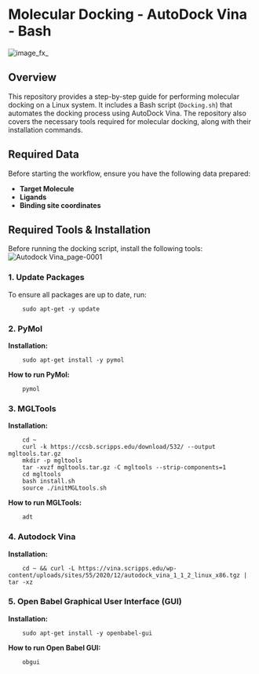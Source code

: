 # Molecular Docking - AutoDock Vina - Bash

![image_fx_](https://github.com/user-attachments/assets/3a91554a-1677-4d2a-84b5-4bacf4ca72b1)

## Overview

This repository provides a step-by-step guide for performing molecular docking on a Linux system. It includes a Bash script (`Docking.sh`) that automates the docking process using AutoDock Vina. The repository also covers the necessary tools required for molecular docking, along with their installation commands.

## Required Data

Before starting the workflow, ensure you have the following data prepared:

- **Target Molecule**
- **Ligands**
- **Binding site coordinates**

## Required Tools & Installation
Before running the docking script, install the following tools:
![Autodock Vina_page-0001](https://github.com/user-attachments/assets/65870750-a15b-4a9b-bb2e-9cac82c40ae0)

### 1. Update Packages

To ensure all packages are up to date, run:

        sudo apt-get -y update

### 2. PyMol

**Installation:**

        sudo apt-get install -y pymol
**How to run PyMol:**

        pymol
### 3. MGLTools

**Installation:**

        cd ~
        curl -k https://ccsb.scripps.edu/download/532/ --output mgltools.tar.gz
        mkdir -p mgltools
        tar -xvzf mgltools.tar.gz -C mgltools --strip-components=1
        cd mgltools
        bash install.sh
        source ./initMGLtools.sh

**How to run MGLTools:**
        
        adt
### 4. Autodock Vina

**Installation:**

        cd ~ && curl -L https://vina.scripps.edu/wp-content/uploads/sites/55/2020/12/autodock_vina_1_1_2_linux_x86.tgz | tar -xz
### 5. Open Babel Graphical User Interface (GUI)

**Installation:**

        sudo apt-get install -y openbabel-gui

**How to run Open Babel GUI:**

        obgui
